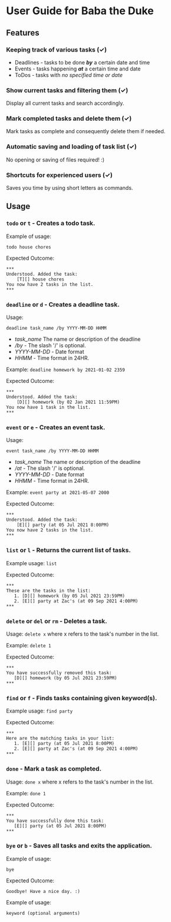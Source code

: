 # User Guide for Baba the Duke
    
## Features 
### Keeping track of various tasks (✓)
* Deadlines - tasks to be done ***by*** a certain date and time
* Events - tasks happening ***at*** a certain time and date
* ToDos - tasks with *no specified time or date*

### Show current tasks and filtering them (✓)
Display all current tasks and search accordingly.

### Mark completed tasks and delete them (✓)
Mark tasks as complete and consequently delete them if needed.

### Automatic saving and loading of task list (✓)
No opening or saving of files required! :)

### Shortcuts for experienced users (✓)
Saves you time by using short letters as commands.

## Usage

### `todo` or `t` - Creates a todo task.
Example of usage:

`todo house chores`

Expected Outcome:
```
***
Understood. Added the task:
    [T][] house chores
You now have 2 tasks in the list.
***
```

### `deadline` or `d` - Creates a deadline task.
Usage:

`deadline task_name /by YYYY-MM-DD HHMM`
- *task_name* The name or description of the deadline
- */by* - The slash '/' is optional.
- *YYYY-MM-DD* - Date format
- *HHMM* - Time format in 24HR.

Example: `deadline homework by 2021-01-02 2359`

Expected Outcome:
```
***
Understood. Added the task:
    [D][] homework (by 02 Jan 2021 11:59PM)
You now have 1 task in the list.
***
```

### `event` or `e` - Creates an event task.
Usage:

`event task_name /by YYYY-MM-DD HHMM`
- *task_name* The name or description of the deadline
- */at* - The slash '/' is optional.
- *YYYY-MM-DD* - Date format
- *HHMM* - Time format in 24HR.

Example: `event party at 2021-05-07 2000`

Expected Outcome:
```
***
Understood. Added the task:
    [E][] party (at 05 Jul 2021 8:00PM)
You now have 2 tasks in the list.
***
```

### `list` or `l` - Returns the current list of tasks.
Example usage: `list`

Expected Outcome:
```
***
These are the tasks in the list: 
   1. [D][] homework (by 05 Jul 2021 23:59PM)
   2. [E][] party at Zac's (at 09 Sep 2021 4:00PM)
***
```

### `delete` or `del` or `rm` - Deletes a task.
Usage: `delete x` where x refers to the task's number
in the list.

Example: `delete 1`

Expected Outcome:
```
***
You have successfully removed this task: 
   [D][] homework (by 05 Jul 2021 23:59PM)
***
```

### `find` or `f` - Finds tasks containing given keyword(s).
Example usage: `find party`

Expected Outcome:
```
***
Here are the matching tasks in your list: 
   1. [E][] party (at 05 Jul 2021 8:00PM)
   2. [E][] party at Zac's (at 09 Sep 2021 4:00PM)
***
```

### `done` - Mark a task as completed.
Usage: `done x` where x refers to the task's number 
in the list.

Example: `done 1`

Expected Outcome:
```
***
You have successfully done this task: 
   [E][] party (at 05 Jul 2021 8:00PM)
***
```

### `bye` or `b` - Saves all tasks and exits the application.
Example of usage: 

`bye`

Expected Outcome:
```
Goodbye! Have a nice day. :)
```
Example of usage:

`keyword (optional arguments)`